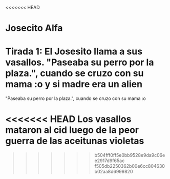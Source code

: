 <<<<<<< HEAD
# Josecito Alfa
Tirada 1: El Josesito llama a sus vasallos.
"Paseaba su perro por la plaza.", cuando se cruzo
con su mama :o 
y si madre era un alien
=======

"Paseaba su perro por la plaza.", cuando se cruzo
con su mama :o 

<<<<<<< HEAD
Los vasallos mataron al cid luego de la peor guerra de las aceitunas violetas 
=======
>>>>>>> b504fff0ff5e0bb9528e9da9c06ee2917d9f65ac
>>>>>>> f505db2250362b00e6cc804630b02aa8d6999820
